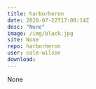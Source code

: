 ```yaml
---
title: harborheron
date: 2020-07-22T17:00:14Z
desc: "None"
image: /img/black.jpg
site: None
repo: harborheron
user: cole-wilson
download: 
---
```

None
